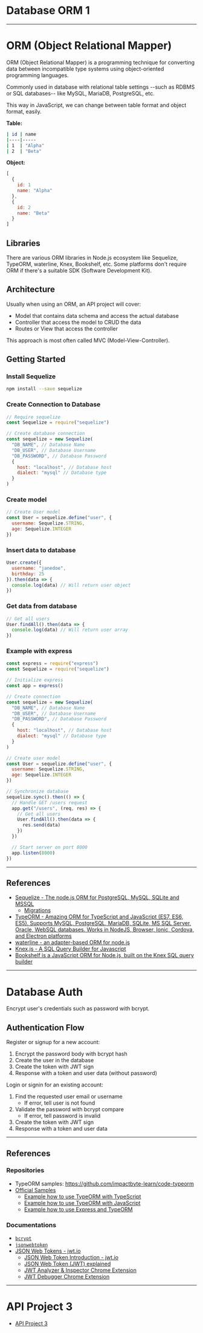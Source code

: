 # Database ORM 1

---

# ORM (Object Relational Mapper)

ORM (Object Relational Mapper) is a programming technique for converting data between incompatible type systems using object-oriented programming languages.

Commonly used in database with relational table settings --such as RDBMS or SQL databases-- like MySQL, MariaDB, PostgreSQL, etc.

This way in JavaScript, we can change between table format and object format, easily.

**Table:**

```sh
| id | name
|----|-----
| 1  | "Alpha"
| 2  | "Beta"
```

**Object:**

```js
[
  {
    id: 1
    name: "Alpha"
  },
  {
    id: 2
    name: "Beta"
  }
]
```

## Libraries

There are various ORM libraries in Node.js ecosystem like Sequelize, TypeORM, waterline, Knex, Bookshelf, etc. Some platforms don't require ORM if there's a suitable SDK (Software Development Kit).

## Architecture

Usually when using an ORM, an API project will cover:

- Model that contains data schema and access the actual database
- Controller that access the model to CRUD the data
- Routes or View that access the controller

This approach is most often called MVC (Model-View-Controller).

## Getting Started

### Install Sequelize

```sh
npm install --save sequelize
```

### Create Connection to Database

```js
// Require sequelize
const Sequelize = require("sequelize")

// Create database connection
const sequelize = new Sequelize(
  "DB_NAME", // Database Name
  "DB_USER", // Database Username
  "DB_PASSWORD", // Database Password
  {
    host: "localhost", // Database host
    dialect: "mysql" // Database type
  }
)
```

### Create model

```js
// Create User model
const User = sequelize.define("user", {
  username: Sequelize.STRING,
  age: Sequelize.INTEGER
})
```

### Insert data to database

```js
User.create({
  username: "janedoe",
  birthday: 25
}).then(data => {
  console.log(data) // Will return user object
})
```

### Get data from database

```js
// Get all users
User.findAll().then(data => {
  console.log(data) // Will return user array
})
```

### Example with express

```js
const express = require("express")
const Sequelize = require("sequelize")

// Initialize express
const app = express()

// Create connection
const sequelize = new Sequelize(
  "DB_NAME", // Database Name
  "DB_USER", // Database Username
  "DB_PASSWORD", // Database Password
  {
    host: "localhost", // Database host
    dialect: "mysql" // Database type
  }
)

// Create user model
const User = sequelize.define("user", {
  username: Sequelize.STRING,
  age: Sequelize.INTEGER
})

// Synchronize database
sequelize.sync().then(() => {
  // Handle GET /users request
  app.get("/users", (req, res) => {
    // Get all users
    User.findAll().then(data => {
      res.send(data)
    })
  })

  // Start server on port 8000
  app.listen(8000)
})
```

---

## References

- [Sequelize - The node.js ORM for PostgreSQL, MySQL, SQLite and MSSQL](http://docs.sequelizejs.com)
  - [Migrations](http://docs.sequelizejs.com/manual/tutorial/migrations.html)
- [TypeORM - Amazing ORM for TypeScript and JavaScript (ES7, ES6, ES5). Supports MySQL, PostgreSQL, MariaDB, SQLite, MS SQL Server, Oracle, WebSQL databases. Works in NodeJS, Browser, Ionic, Cordova, and Electron platforms](http://typeorm.io)
- [waterline - an adapter-based ORM for node.js](http://waterlinejs.org)
- [Knex.js - A SQL Query Builder for Javascript](http://knexjs.org)
- [Bookshelf is a JavaScript ORM for Node.js, built on the Knex SQL query builder](http://bookshelfjs.org)

---

# Database Auth

Encrypt user's credentials such as password with bcrypt.

## Authentication Flow

Register or signup for a new account:

1.  Encrypt the password body with bcrypt hash
2.  Create the user in the database
3.  Create the token with JWT sign
4.  Response with a token and user data (without password)

Login or signin for an existing account:

1.  Find the requested user email or username
    - If error, tell user is not found
2.  Validate the password with bcrypt compare
    - If error, tell password is invalid
3.  Create the token with JWT sign
4.  Response with a token and user data

---

## References

### Repositories

- TypeORM samples: https://github.com/impactbyte-learn/code-typeorm
- [Official Samples](http://typeorm.io/#/undefined/samples)
  - [Example how to use TypeORM with TypeScript](https://github.com/typeorm/typescript-example)
  - [Example how to use TypeORM with JavaScript](https://github.com/typeorm/javascript-example)
  - [Example how to use Express and TypeORM](https://github.com/typeorm/typescript-express-example)

### Documentations

- [`bcrypt`](https://npm.im/bcrypt)
- [`jsonwebtoken`](https://npm.im/jsonwebtoken)
- [JSON Web Tokens - jwt.io](https://jwt.io)
  - [JSON Web Token Introduction - jwt.io](https://jwt.io/introduction)
  - [JSON Web Token (JWT) explained](https://flaviocopes.com/jwt)
  - [JWT Analyzer & Inspector Chrome Extension](https://chrome.google.com/webstore/detail/jwt-analyzer-inspector/henclmbnehmcpbjgipaajbggekefngob?hl=en)
  - [JWT Debugger Chrome Extension](https://chrome.google.com/webstore/detail/jwt-debugger/ppmmlchacdbknfphdeafcbmklcghghmd?hl=en)

---

# API Project 3

- [API Project 3](../api-project-3/README.md)
